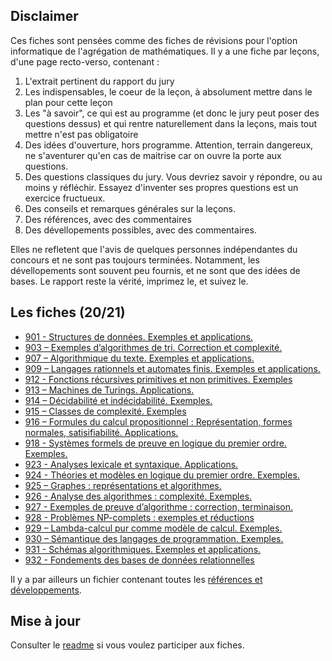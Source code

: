 ## Disclaimer

Ces fiches sont pensées comme des fiches de révisions pour l'option informatique de l'agrégation de mathématiques. 
Il y a une fiche par leçons, d'une page recto-verso, contenant :
1. L'extrait pertinent du rapport du jury
2. Les indispensables, le coeur de la leçon, à absolument mettre dans le plan pour cette leçon
3. Les "à savoir", ce qui est au programme (et donc le jury peut poser des questions dessus) et qui rentre naturellement dans la leçons, mais tout mettre n'est pas obligatoire
4. Des idées d'ouverture, hors programme. Attention, terrain dangereux, ne s'aventurer qu'en cas de maitrise car on ouvre la porte aux questions.
5. Des questions classiques du jury. Vous devriez savoir y répondre, ou au moins y réfléchir. Essayez d'inventer ses propres questions est un exercice fructueux.
6. Des conseils et remarques générales sur la leçons.
7. Des références, avec des commentaires
8. Des dévellopements possibles, avec des commentaires.

Elles ne refletent que l'avis de quelques personnes indépendantes du concours et ne sont pas toujours terminées. Notamment, les dévellopements sont souvent peu fournis, et ne sont que des idées de bases.
Le rapport reste la vérité, imprimez le, et suivez le.

## Les fiches (20/21)

- [901 - Structures de données. Exemples et applications.](builds/901.pdf)
- [903 – Exemples d’algorithmes de tri. Correction et
complexité.](builds/903.pdf)
- [907 – Algorithmique du texte. Exemples et
applications.](builds/907.pdf)
- [909 – Langages rationnels et automates finis.
Exemples et applications.](builds/909.pdf)
- [912 - Fonctions récursives primitives et non primitives.
Exemples](builds/912.pdf)
- [913 – Machines de Turings. Applications.](builds/913.pdf)
- [914 – Décidabilité et indécidabilité. Exemples.](builds/914.pdf)
- [915 – Classes de complexité. Exemples](builds/915.pdf)
- [916 – Formules du calcul propositionnel :
Représentation, formes normales, satisifiabilité. Applications.](builds/916.pdf)
- [918 - Systèmes formels de preuve en logique du
premier ordre. Exemples.](builds/918.pdf)
- [923 - Analyses lexicale et syntaxique. Applications.](builds/923.pdf)
- [924 - Théories et modèles en logique du premier ordre.
Exemples.](builds/924.pdf)
- [925 – Graphes : représentations et algorithmes.](builds/925.pdf)
- [926 - Analyse des algorithmes : complexité. Exemples.](builds/926.pdf)
- [927 - Exemples de preuve d’algorithme : correction,
terminaison.](builds/927.pdf)
- [928 - Problèmes NP-complets : exemples et réductions](builds/928.pdf)
- [929 – Lambda-calcul pur comme modèle de calcul.
Exemples.](builds/929.pdf)
- [930 – Sémantique des langages de programmation.
Exemples.](builds/930.pdf)
- [931 - Schémas algorithmiques. Exemples et
applications.](builds/931.pdf)
- [932 - Fondements des bases de données relationnelles](builds/932.pdf)

Il y a par ailleurs un fichier contenant toutes les [références et développements](builds/all_refs_dev.pdf).

## Mise à jour

Consulter le [readme](README.md) si vous voulez participer aux fiches.

